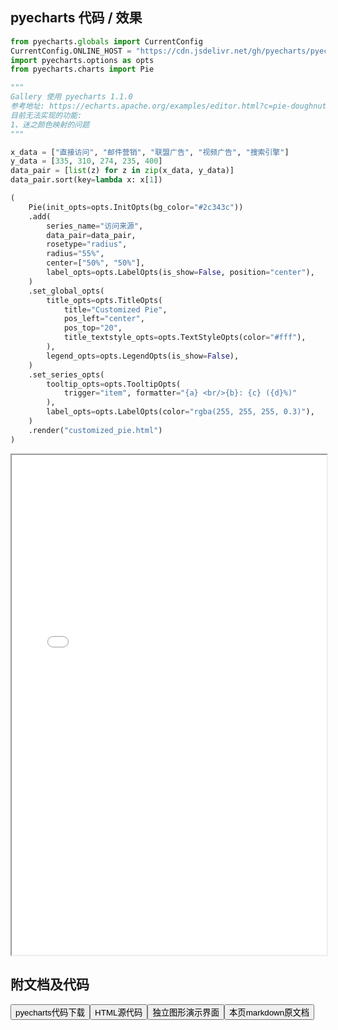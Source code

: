 
## pyecharts 代码 / 效果

```python
from pyecharts.globals import CurrentConfig
CurrentConfig.ONLINE_HOST = "https://cdn.jsdelivr.net/gh/pyecharts/pyecharts-assets@latest/assets/"
import pyecharts.options as opts
from pyecharts.charts import Pie

"""
Gallery 使用 pyecharts 1.1.0
参考地址: https://echarts.apache.org/examples/editor.html?c=pie-doughnut
目前无法实现的功能:
1、迷之颜色映射的问题
"""

x_data = ["直接访问", "邮件营销", "联盟广告", "视频广告", "搜索引擎"]
y_data = [335, 310, 274, 235, 400]
data_pair = [list(z) for z in zip(x_data, y_data)]
data_pair.sort(key=lambda x: x[1])

(
    Pie(init_opts=opts.InitOpts(bg_color="#2c343c"))
    .add(
        series_name="访问来源",
        data_pair=data_pair,
        rosetype="radius",
        radius="55%",
        center=["50%", "50%"],
        label_opts=opts.LabelOpts(is_show=False, position="center"),
    )
    .set_global_opts(
        title_opts=opts.TitleOpts(
            title="Customized Pie",
            pos_left="center",
            pos_top="20",
            title_textstyle_opts=opts.TextStyleOpts(color="#fff"),
        ),
        legend_opts=opts.LegendOpts(is_show=False),
    )
    .set_series_opts(
        tooltip_opts=opts.TooltipOpts(
            trigger="item", formatter="{a} <br/>{b}: {c} ({d}%)"
        ),
        label_opts=opts.LabelOpts(color="rgba(255, 255, 255, 0.3)"),
    )
    .render("customized_pie.html")
)
```

<iframe width="100%" height="800px" src="/pyecharts/Pie/customized_pie.html"></iframe>

## 附文档及代码

<a href="https://cdn.jsdelivr.net/gh/wfy-belief/python/docs/pyecharts/Pie/customized_pie.py"><button class="mybutton">pyecharts代码下载</button></a><a href="https://cdn.jsdelivr.net/gh/wfy-belief/python/docs/pyecharts/Pie/customized_pie.html"><button class="mybutton">HTML源代码</button></a><a href="https://python.wfyblog.cn/pyecharts/Pie/customized_pie.html"><button class="mybutton">独立图形演示界面</button></a><a href="https://cdn.jsdelivr.net/gh/wfy-belief/python/docs/pyecharts/Pie/customized_pie.md"><button class="mybutton">本页markdown原文档</button></a>